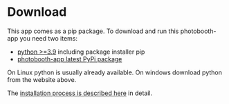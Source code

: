# Download

This app comes as a pip package.
To download and run this photobooth-app you need two items:

- [python >=3.9](https://www.python.org/downloads/) including package installer pip
- [photobooth-app latest PyPi package](https://pypi.org/project/photobooth-app/)

On Linux python is usually already available. On windows download python from the website above.

The [installation process is described here](./setup/installation.md) in detail.
